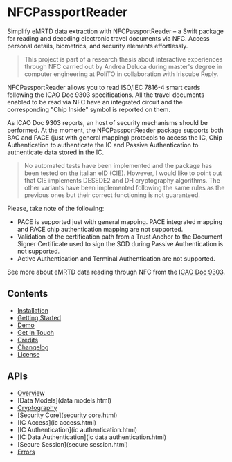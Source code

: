 # NFCPassportReader

Simplify eMRTD data extraction with NFCPassportReader – a Swift package for reading and decoding electronic travel documents via NFC. 
Access personal details, biometrics, and security elements effortlessly.

> This project is part of a research thesis about interactive experiences through NFC carried out by Andrea Deluca during
master's degree in computer engineering at PoliTO in collaboration with Iriscube Reply.

NFCPassportReader allows you to read ISO/IEC 7816-4 smart cards following the ICAO Doc 9303 specifications. All the travel documents
enabled to be read via NFC have an integrated circuit and the corresponding "Chip Inside" symbol is reported on them.

As ICAO Doc 9303 reports, an host of security mechanisms should be performed. At the moment, the NFCPassportReader package supports 
both BAC and PACE (just with general mapping) protocols to access the IC, Chip Authentication to authenticate the IC and 
Passive Authentication to authenticate data stored in the IC.

> No automated tests have been implemented and the package has been tested on the italian eID (CIE). 
However, I would like to point out that CIE implements DESEDE2 and DH cryptography algorithms. The other variants have been
implemented following the same rules as the previous ones but their correct functioning is not guaranteed.

Please, take note of the following:

 - PACE is supported just with general mapping. PACE integrated mapping and PACE chip authentication mapping are not supported.
 - Validation of the certification path from a Trust Anchor to the Document Signer Certificate used to sign the SOD 
during Passive Authentication is not supported.
 - Active Authentication and Terminal Authentication are not supported.

See more about eMRTD data reading through NFC from the [ICAO Doc 9303](https://www.icao.int/publications/pages/publication.aspx?docnum=9303).

##  Contents

- [Installation](installation.html)
- [Getting Started](getting-started.html)
- [Demo](demo.html)
- [Get In Touch](get-in-touch.html)
- [Credits](credits.html)
- [Changelog](changelog.html)
- [License](license.html)

## APIs

- [Overview](overview.html)
- [Data Models](data models.html)
- [Cryptography](cryptography.html)
- [Security Core](security core.html)
- [IC Access](ic access.html)
- [IC Authentication](ic authentication.html)
- [IC Data Authentication](ic data authentication.html)
- [Secure Session](secure session.html)
- [Errors](errors.html)
